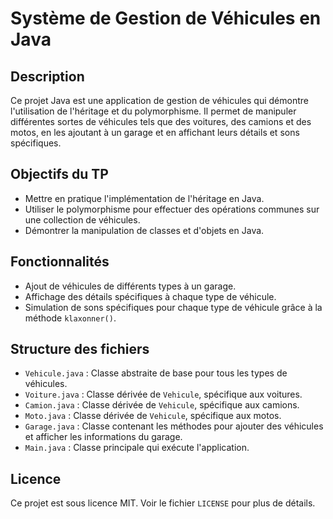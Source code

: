 # Système de Gestion de Véhicules en Java

## Description
Ce projet Java est une application de gestion de véhicules qui démontre l'utilisation de l'héritage et du polymorphisme. Il permet de manipuler différentes sortes de véhicules tels que des voitures, des camions et des motos, en les ajoutant à un garage et en affichant leurs détails et sons spécifiques.

## Objectifs du TP
- Mettre en pratique l'implémentation de l'héritage en Java.
- Utiliser le polymorphisme pour effectuer des opérations communes sur une collection de véhicules.
- Démontrer la manipulation de classes et d'objets en Java.

## Fonctionnalités
- Ajout de véhicules de différents types à un garage.
- Affichage des détails spécifiques à chaque type de véhicule.
- Simulation de sons spécifiques pour chaque type de véhicule grâce à la méthode `klaxonner()`.

## Structure des fichiers
- `Vehicule.java` : Classe abstraite de base pour tous les types de véhicules.
- `Voiture.java` : Classe dérivée de `Vehicule`, spécifique aux voitures.
- `Camion.java` : Classe dérivée de `Vehicule`, spécifique aux camions.
- `Moto.java` : Classe dérivée de `Vehicule`, spécifique aux motos.
- `Garage.java` : Classe contenant les méthodes pour ajouter des véhicules et afficher les informations du garage.
- `Main.java` : Classe principale qui exécute l'application.

## Licence
Ce projet est sous licence MIT. Voir le fichier `LICENSE` pour plus de détails.
